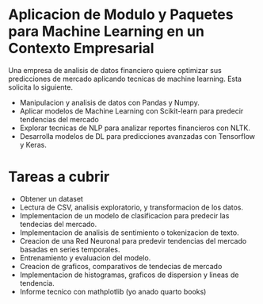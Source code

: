 # Aplicacion de Modulo y Paquetes para Machine Learning en un Contexto Empresarial

Una empresa de analisis de datos financiero quiere optimizar sus predicciones de mercado aplicando tecnicas de machine learning. Esta solicita lo siguiente.

- Manipulacion y analisis de datos con Pandas y Numpy.
- Aplicar modelos de Machine Learning con Scikit-learn para predecir tendencias del mercado
- Explorar tecnicas de NLP para analizar reportes financieros con NLTK.
- Desarrolla modelos de DL para predicciones avanzadas con Tensorflow y Keras.

# Tareas a cubrir

- Obtener un dataset
- Lectura de CSV, analisis exploratorio, y transformacion de los datos.
- Implementacion de un modelo de clasificacion para predecir las tendecias del mercado.
- Implementacion de analisis de sentimiento o tokenizacion de texto.
- Creacion de una Red Neuronal para predevir tendencias del mercado basadas en series temporales.
- Entrenamiento y evaluacion del modelo.
- Creacion de graficos, comparativos de tendecias de mercado
- Implementacion de histogramas, graficos de dispersion y lineas de tendencia.
- Informe tecnico con mathplotlib (yo anado quarto books)
